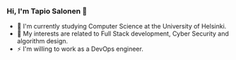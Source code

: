 ### Hi, I'm Tapio Salonen 👋


* 🌱 I'm currently studying Computer Science at the University of Helsinki.
* 👀 My interests are related to Full Stack development, Cyber Security and algorithm design.
* ⚡ I'm willing to work as a DevOps engineer.

<!--
**tsa-dom/tsa-dom** is a ✨ _special_ ✨ repository because its `README.md` (this file) appears on your GitHub profile.

Here are some ideas to get you started:

- 🔭 I’m currently working on ...
- 🌱 I’m currently learning ...
- 👯 I’m looking to collaborate on ...
- 🤔 I’m looking for help with ...
- 💬 Ask me about ...
- 📫 How to reach me: ...
- 😄 Pronouns: ...
- ⚡ Fun fact: ...
-->
